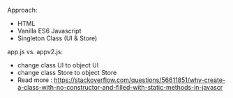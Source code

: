 Approach:

- HTML
- Vanilla ES6 Javascript
- Singleton Class (UI & Store)

app.js vs. appv2.js:

- change class UI to object UI
- change class Store to object Store
- Read more : https://stackoverflow.com/questions/56611851/why-create-a-class-with-no-constructor-and-filled-with-static-methods-in-javascr
